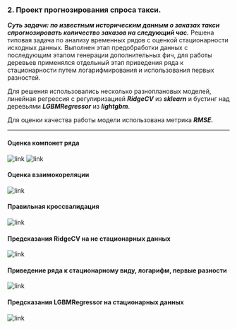 ### 2. Проект прогнозирования спроса такси.
***Суть задачи: по известным историческим данным о заказах такси спрогнозировать количество заказов на следующий час.***
Решена типовая задача по анализу временных рядов с оценкой стационарности исходных данных. Выполнен этап предобработки данных с последующим этапом генерации дополнительных фич,
для работы деревьев применялся отдельный этап приведения ряда к стационарности путем логарифмирования и использования первых разностей.

Для решения использовались несколько разноплановых моделей, линейная регрессия с регулиризацией ***RidgeCV*** из **_sklearn_** и бустинг над деревьями
_**LGBMRegressor**_ из **_lightgbm_**.

Для оценки качества работы модели использована метрика **_RMSE._**  

---

#### Оценка компонет ряда
![link](https://i.ibb.co/3yJ0q22/image.png)
![link](https://i.ibb.co/HX9nQXj/image.png)

#### Оценка взаимокореляции 
![link](https://i.ibb.co/kM6NfLj/image.png)

#### Правильная кроссвалидация
![link](https://i.ibb.co/VjR2JSZ/image.png)

#### Предсказания RidgeCV  на не стационарных данных 
![link](https://i.ibb.co/tzLyf5F/image.png)

#### Приведение ряда к стационарному виду, логарифм, первые разности
![link](https://i.ibb.co/T2vFVFQ/image.png)

#### Предсказания LGBMRegressor  на стационарных данных 
![link](https://i.ibb.co/wSDWbph/image.png)





